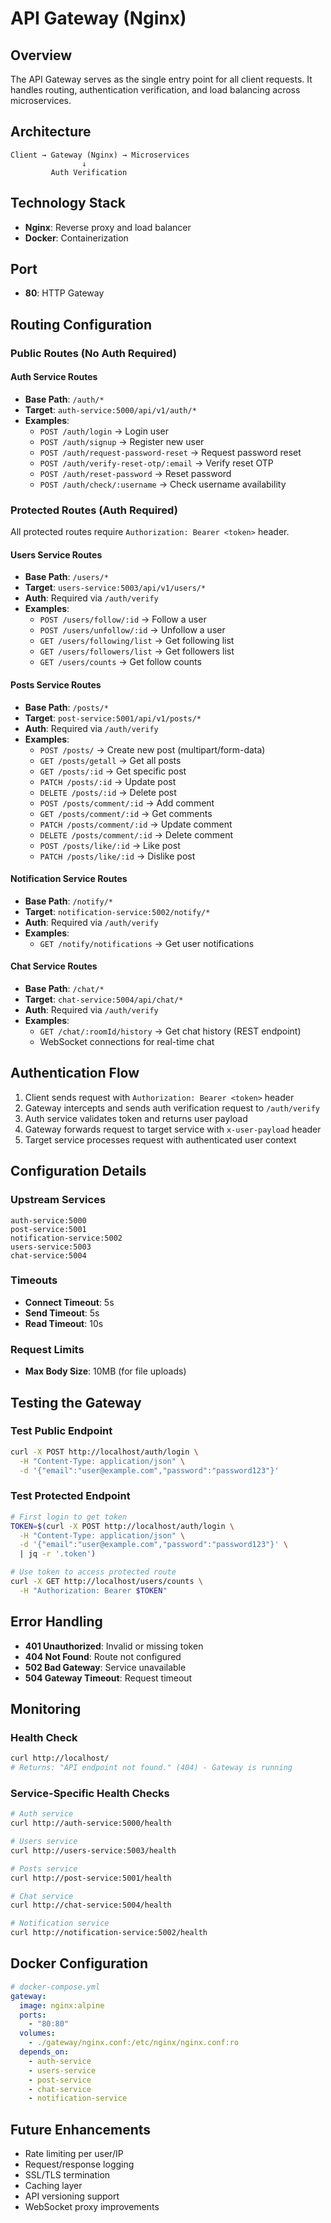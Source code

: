# API Gateway (Nginx)

## Overview
The API Gateway serves as the single entry point for all client requests. It handles routing, authentication verification, and load balancing across microservices.

## Architecture

```
Client → Gateway (Nginx) → Microservices
                ↓
         Auth Verification
```

## Technology Stack
- **Nginx**: Reverse proxy and load balancer
- **Docker**: Containerization

## Port
- **80**: HTTP Gateway

## Routing Configuration

### Public Routes (No Auth Required)

#### Auth Service Routes
- **Base Path**: `/auth/*`
- **Target**: `auth-service:5000/api/v1/auth/*`
- **Examples**:
  - `POST /auth/login` → Login user
  - `POST /auth/signup` → Register new user
  - `POST /auth/request-password-reset` → Request password reset
  - `POST /auth/verify-reset-otp/:email` → Verify reset OTP
  - `POST /auth/reset-password` → Reset password
  - `POST /auth/check/:username` → Check username availability

### Protected Routes (Auth Required)

All protected routes require `Authorization: Bearer <token>` header.

#### Users Service Routes
- **Base Path**: `/users/*`
- **Target**: `users-service:5003/api/v1/users/*`
- **Auth**: Required via `/auth/verify`
- **Examples**:
  - `POST /users/follow/:id` → Follow a user
  - `POST /users/unfollow/:id` → Unfollow a user
  - `GET /users/following/list` → Get following list
  - `GET /users/followers/list` → Get followers list
  - `GET /users/counts` → Get follow counts

#### Posts Service Routes
- **Base Path**: `/posts/*`
- **Target**: `post-service:5001/api/v1/posts/*`
- **Auth**: Required via `/auth/verify`
- **Examples**:
  - `POST /posts/` → Create new post (multipart/form-data)
  - `GET /posts/getall` → Get all posts
  - `GET /posts/:id` → Get specific post
  - `PATCH /posts/:id` → Update post
  - `DELETE /posts/:id` → Delete post
  - `POST /posts/comment/:id` → Add comment
  - `GET /posts/comment/:id` → Get comments
  - `PATCH /posts/comment/:id` → Update comment
  - `DELETE /posts/comment/:id` → Delete comment
  - `POST /posts/like/:id` → Like post
  - `PATCH /posts/like/:id` → Dislike post

#### Notification Service Routes
- **Base Path**: `/notify/*`
- **Target**: `notification-service:5002/notify/*`
- **Auth**: Required via `/auth/verify`
- **Examples**:
  - `GET /notify/notifications` → Get user notifications

#### Chat Service Routes
- **Base Path**: `/chat/*`
- **Target**: `chat-service:5004/api/chat/*`
- **Auth**: Required via `/auth/verify`
- **Examples**:
  - `GET /chat/:roomId/history` → Get chat history (REST endpoint)
  - WebSocket connections for real-time chat

## Authentication Flow

1. Client sends request with `Authorization: Bearer <token>` header
2. Gateway intercepts and sends auth verification request to `/auth/verify`
3. Auth service validates token and returns user payload
4. Gateway forwards request to target service with `x-user-payload` header
5. Target service processes request with authenticated user context

## Configuration Details

### Upstream Services
```nginx
auth-service:5000
post-service:5001
notification-service:5002
users-service:5003
chat-service:5004
```

### Timeouts
- **Connect Timeout**: 5s
- **Send Timeout**: 5s
- **Read Timeout**: 10s

### Request Limits
- **Max Body Size**: 10MB (for file uploads)

## Testing the Gateway

### Test Public Endpoint
```bash
curl -X POST http://localhost/auth/login \
  -H "Content-Type: application/json" \
  -d '{"email":"user@example.com","password":"password123"}'
```

### Test Protected Endpoint
```bash
# First login to get token
TOKEN=$(curl -X POST http://localhost/auth/login \
  -H "Content-Type: application/json" \
  -d '{"email":"user@example.com","password":"password123"}' \
  | jq -r '.token')

# Use token to access protected route
curl -X GET http://localhost/users/counts \
  -H "Authorization: Bearer $TOKEN"
```

## Error Handling

- **401 Unauthorized**: Invalid or missing token
- **404 Not Found**: Route not configured
- **502 Bad Gateway**: Service unavailable
- **504 Gateway Timeout**: Request timeout

## Monitoring

### Health Check
```bash
curl http://localhost/
# Returns: "API endpoint not found." (404) - Gateway is running
```

### Service-Specific Health Checks
```bash
# Auth service
curl http://auth-service:5000/health

# Users service
curl http://users-service:5003/health

# Posts service
curl http://post-service:5001/health

# Chat service
curl http://chat-service:5004/health

# Notification service
curl http://notification-service:5002/health
```

## Docker Configuration

```yaml
# docker-compose.yml
gateway:
  image: nginx:alpine
  ports:
    - "80:80"
  volumes:
    - ./gateway/nginx.conf:/etc/nginx/nginx.conf:ro
  depends_on:
    - auth-service
    - users-service
    - post-service
    - chat-service
    - notification-service
```

## Future Enhancements

- Rate limiting per user/IP
- Request/response logging
- SSL/TLS termination
- Caching layer
- API versioning support
- WebSocket proxy improvements
